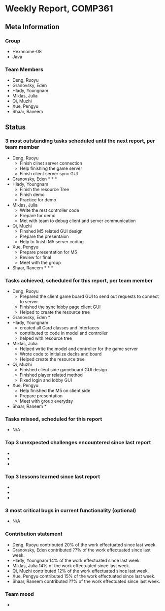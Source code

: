 # Weekly Report, COMP361

## Meta Information

### Group

 * Hexanome-08
 * Java

### Team Members

 * Deng, Ruoyu
 * Granovsky, Eden
 * Hlady, Youngnam
 * Miklas, Julia
 * Qi, Muzhi
 * Xue, Pengyu
 * Shaar, Raneem

## Status

### 3 most outstanding tasks scheduled until the next report, per team member

 * Deng, Ruoyu
    * Finish clinet server connection
    * Help finishing the game server
    * Finish client server sync GUI
 * Granovsky, Eden
    * 
    * 
    * 
 * Hlady, Youngnam
    * Finish the resource Tree
    * Finish demo
    * Practice for demo
 * Miklas, Julia
    * Write the rest controller code
    * Prepare for demo
    * Met with team to debug client and server communication
 * Qi, Muzhi
    * Finshed M5 related GUI design
    * Prepare the presentaion
    * Help to finish M5 server coding
 * Xue, Pengyu
    * Prepare presentation for M5
    * Review for final 
    * Meet with the group
 * Shaar, Raneem
    * 
    * 
    *  

### Tasks achieved, scheduled for this report, per team member

 * Deng, Ruoyu
    * Prepared the client game board GUI to send out requests to connect to server
    * Finished the sync lobby page client GUI
    * Helped to create the resource tree
 * Granovsky, Eden
    * 
 * Hlady, Youngnam
    * created all Card classes and Interfaces
    * contributed to code in model and controller
    * helped with resource tree
 * Miklas, Julia
    * Helped write the model and controller for the game server
    * Wrote code to initialize decks and board
    * Helped create the resource tree
 * Qi, Muzhi
    * Finished client side gameboard GUI design
    * Finished player related method
    * Fixed login and lobby GUI
 * Xue, Pengyu
    * Help finished the M5 on client side
    * Prepare presentation
    * Meet with group everyday
 * Shaar, Raneem
    * 

### Tasks missed, scheduled for this report

 * N/A

### Top 3 unexpected challenges encountered since last report

  * 
  * 
  * 

### Top 3 lessons learned since last report

  * 
  * 
  * 

### 3 most critical bugs in current functionality (optional)

  * N/A

### Contribution statement

 * Deng, Ruoyu contributed 20% of the work effectuated since last week.
 * Granovsky, Eden contributed ??% of the work effectuated since last week.
 * Hlady, Youngnam 14% of the work effectuated since last week.
 * Miklas, Julia 14% of the work effectuated since last week.
 * Qi, Muzhi contributed 12% of the work effectuated since last week.
 * Xue, Pengyu contributed 15% of the work effectuated since last week.
 * Shaar, Raneem contributed ??% of the work effectuated since last week.

### Team mood

 *
